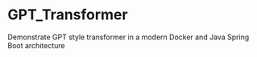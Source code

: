 # GPT_Transformer
Demonstrate GPT style transformer in a modern Docker and Java Spring Boot architecture
